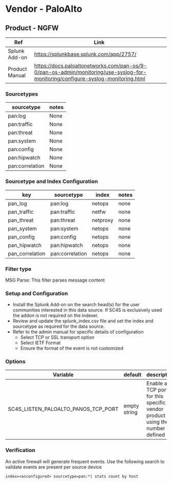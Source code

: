 # Vendor - PaloAlto

## Product - NGFW

| Ref            | Link                                                                                                    |
|----------------|---------------------------------------------------------------------------------------------------------|
| Splunk Add-on  | https://splunkbase.splunk.com/app/2757/                                                                 |
| Product Manual | https://docs.paloaltonetworks.com/pan-os/9-0/pan-os-admin/monitoring/use-syslog-for-monitoring/configure-syslog-monitoring.html                                                         |


### Sourcetypes

| sourcetype     | notes                                                                                                   |
|----------------|---------------------------------------------------------------------------------------------------------|
| pan:log        | None                                                                                                    |
| pan:traffic    | None                                                                                         |
| pan:threat     | None                                                                                          |
| pan:system     | None                                                                                          |
| pan:config     | None                                                                                          |
| pan:hipwatch   | None                                                                                          |
| pan:correlation | None                                                                                          |

### Sourcetype and Index Configuration

| key            | sourcetype     | index          | notes          |
|----------------|----------------|----------------|----------------|
| pan_log      | pan:log       | netops          | none          |
| pan_traffic    | pan:traffic      | netfw          | none          |
| pan_threat    | pan:threat      | netproxy          | none          |
| pan_system    | pan:system      | netops          | none          |
| pan_config    | pan:config      | netops          | none          |
| pan_hipwatch    | pan:hipwatch      | netops          | none          |
| pan_correlation    | pan:correlation      | netops          | none          |

### Filter type

MSG Parse: This filter parses message content

### Setup and Configuration

* Install the Splunk Add-on on the search head(s) for the user communities interested in this data source. If SC4S is exclusively used the addon is not required on the indexer.
* Review and update the splunk_index.csv file and set the index and sourcetype as required for the data source.
* Refer to the admin manual for specific details of configuration
    * Select TCP or SSL transport option
    * Select IETF Format
    * Ensure the format of the event is not customized

### Options

| Variable       | default        | description    |
|----------------|----------------|----------------|
| SC4S_LISTEN_PALOALTO_PANOS_TCP_PORT      | empty string      | Enable a TCP port for this specific vendor product using the number defined |

### Verification

An active firewall will generate frequent events. Use the following search to validate events are present per source device

```
index=<asconfigured> sourcetype=pan:*| stats count by host
```
